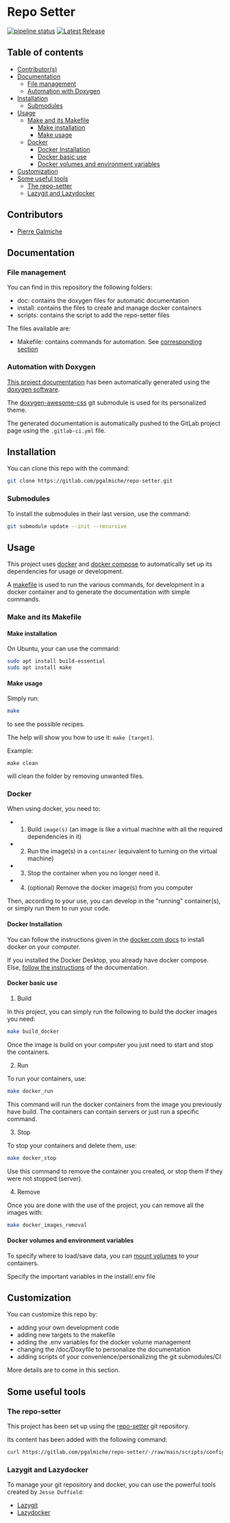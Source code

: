 # Repo Setter


[![pipeline status](https://gitlab.com/pgalmiche/repo-setter/badges/main/pipeline.svg)](https://gitlab.com/pgalmiche/repo-setter/-/commits/main) 
[![Latest Release](https://gitlab.com/pgalmiche/repo-setter/-/badges/release.svg)](https://gitlab.com/pgalmiche/repo-setter/-/releases)

## Table of contents
- [Contributor(s)](#contributors)
- [Documentation](#documentation)
    - [File management](#file-management)
    - [Automation with Doxygen](#automation-with-doxygen)
- [Installation](#installation)
    - [Submodules](#submodules)
- [Usage](#usage)
    - [Make and its Makefile](#make-and-its-makefile)
        - [Make installation](#make-installation)
        - [Make usage](#make-usage)
    - [Docker](#docker)
        - [Docker Installation](#docker-installation)
        - [Docker basic use](#docker-basic-use)
        - [Docker volumes and environment variables](#docker-volumes-and-environment-variables)
- [Customization](#customization)
- [Some useful tools](#some-useful-tools)
    - [The repo-setter](#the-repo-setter)
    - [Lazygit and Lazydocker](#lazygit-and-lazydocker)

## Contributors

- [Pierre Galmiche](https://pgalmiche.gitlab.io/)


## Documentation

### File management

You can find in this repository the following folders:

- doc: contains the doxygen files for automatic documentation
- install: contains the files to create and manage docker containers
- scripts: contains the script to add the repo-setter files

The files available are:
- Makefile: contains commands for automation. See [corresponding section](#make-and-its-makefile)

### Automation with Doxygen
[This project documentation](https://pgalmiche.gitlab.io/repo-setter/) has been automatically generated using the [doxygen software](https://www.doxygen.nl/).

The [doxygen-awesome-css](https://github.com/jothepro/doxygen-awesome-css) git submodule is used for its personalized theme.

The generated documentation is automatically pushed to the GitLab project page using the `.gitlab-ci.yml` file.

## Installation

You can clone this repo with the command:
```bash
git clone https://gitlab.com/pgalmiche/repo-setter.git
```

### Submodules

To install the submodules in their last version, use the command:
```bash
git submodule update --init --recursive
```

## Usage

This project uses [docker](https://www.docker.com/) and [docker compose](https://docs.docker.com/compose/) to automatically set up its dependencies for usage or development.

A [makefile](https://makefiletutorial.com/) is used to run the various commands, for development in a docker container and to generate the documentation with simple commands.


### Make and its Makefile

#### Make installation

On Ubuntu, your can use the command:
```bash
sudo apt install build-essential
sudo apt install make
```

#### Make usage

Simply run:
```bash
make
```
to see the possible recipes. 

The help will show you how to use it: `make [target]`.

Example: 
```
make clean
```
will clean the folder by removing unwanted files.

### Docker

When using docker, you need to:

- 1) Build `image(s)` (an image is like a virtual machine with all the required dependencies in it)
- 2) Run the image(s) in a `container` (equivalent to turning on the virtual machine)
- 3) Stop the container when you no longer need it.
- 4) (optional) Remove the docker image(s) from you computer

Then, according to your use, you can develop in the "running" container(s), or simply run them to run your code. 

#### Docker Installation

You can follow the instructions given in the [docker.com docs](https://docs.docker.com/engine/install/) to install docker on your computer.

If you installed the Docker Desktop, you already have docker compose. Else, [follow the instructions](https://docs.docker.com/compose/install/) of the documentation.

#### Docker basic use

1. Build

In this project, you can simply run the following to build the docker images you need:
```bash
make build_docker
```

Once the image is build on your computer you just need to start and stop the containers.

2. Run

To run your containers, use:
```bash
make docker_run
```

This command will run the docker containers from the image you previously have build.
The containers can contain servers or just run a specific command.

3. Stop

To stop your containers and delete them, use:
```bash
make docker_stop
```

Use this command to remove the container you created, or stop them if they were not stopped (server).


4. Remove

Once you are done with the use of the project, you can remove all the images with:
```bash
make docker_images_removal
```

#### Docker volumes and environment variables

To specify where to load/save data, you can [mount volumes](https://docs.docker.com/storage/volumes/) to your containers.

Specify the important variables in the install/.env file


## Customization

You can customize this repo by:

- adding your own development code
- adding new targets to the makefile
- adding the .env variables for the docker volume management
- changing the /doc/Doxyfile to personalize the documentation
- adding scripts of your convenience/personalizing the git submodules/CI

More details are to come in this section.

## Some useful tools

### The repo-setter

This project has been set up using the [repo-setter](https://gitlab.com/pgalmiche/repo-setter) git repository.

Its content has been added with the following command:
```bash
curl https://gitlab.com/pgalmiche/repo-setter/-/raw/main/scripts/config-init | bash
```

### Lazygit and Lazydocker

To manage your git repository and docker, you can use the powerful tools created by `Jesse Duffield`:

- [Lazygit](https://github.com/jesseduffield/lazygit)
- [Lazydocker](https://github.com/jesseduffield/lazydocker)
